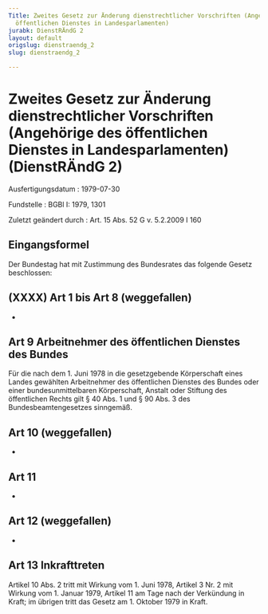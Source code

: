 ```yaml
---
Title: Zweites Gesetz zur Änderung dienstrechtlicher Vorschriften (Angehörige des
  öffentlichen Dienstes in Landesparlamenten)
jurabk: DienstRÄndG 2
layout: default
origslug: dienstraendg_2
slug: dienstraendg_2

---
```


# Zweites Gesetz zur Änderung dienstrechtlicher Vorschriften (Angehörige des öffentlichen Dienstes in Landesparlamenten) (DienstRÄndG 2)

Ausfertigungsdatum
:   1979-07-30

Fundstelle
:   BGBl I: 1979, 1301

Zuletzt geändert durch
:   Art. 15 Abs. 52 G v. 5.2.2009 I 160


## Eingangsformel

Der Bundestag hat mit Zustimmung des Bundesrates das folgende Gesetz
beschlossen:


## (XXXX) Art 1 bis Art 8 (weggefallen)

-


## Art 9 Arbeitnehmer des öffentlichen Dienstes des Bundes

Für die nach dem 1. Juni 1978 in die gesetzgebende Körperschaft eines
Landes gewählten Arbeitnehmer des öffentlichen Dienstes des Bundes
oder einer bundesunmittelbaren Körperschaft, Anstalt oder Stiftung des
öffentlichen Rechts gilt § 40 Abs. 1 und § 90 Abs. 3 des
Bundesbeamtengesetzes sinngemäß.


## Art 10 (weggefallen)

-


## Art 11

-


## Art 12 (weggefallen)

-


## Art 13 Inkrafttreten

Artikel 10 Abs. 2 tritt mit Wirkung vom 1. Juni 1978, Artikel 3 Nr. 2
mit Wirkung vom 1. Januar 1979, Artikel 11 am Tage nach der Verkündung
in Kraft; im übrigen tritt das Gesetz am 1. Oktober 1979 in Kraft.

